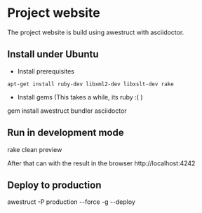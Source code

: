Project website
==================

The project website is build using awestruct with asciidoctor.

## Install under Ubuntu

* Install prerequisites 

`apt-get install ruby-dev libxml2-dev libxslt-dev rake`

* Install gems (This takes a while, its ruby :( )

gem install awestruct bundler asciidoctor


## Run in development mode

rake clean preview

After that can with the result in the browser http://localhost:4242

## Deploy to production

awestruct -P production --force -g --deploy
